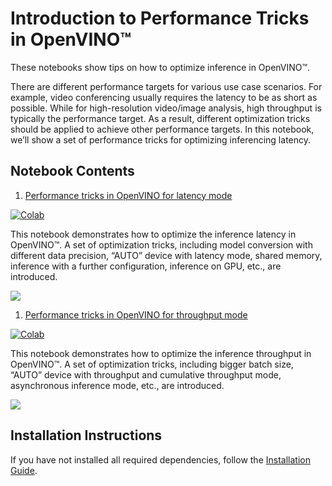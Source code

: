 # Introduction to Performance Tricks in OpenVINO™

These notebooks show tips on how to optimize inference in OpenVINO™.   

There are different performance targets for various use case scenarios. For example, video conferencing usually requires the latency to be as short as possible. While for high-resolution video/image analysis, high throughput is typically the performance target. As a result, different optimization tricks should be applied to achieve other performance targets.
In this notebook, we’ll show a set of performance tricks for optimizing inferencing latency. 

## Notebook Contents

1. [Performance tricks in OpenVINO for latency mode](latency-tricks.ipynb)

[![Colab](https://colab.research.google.com/assets/colab-badge.svg)](https://colab.research.google.com/github/openvinotoolkit/openvino_notebooks/blob/latest/notebooks/performance-tricks/latency-tricks.ipynb)

This notebook demonstrates how to optimize the inference latency in OpenVINO™.  A set of optimization tricks, including model conversion with different data precision, “AUTO” device with latency mode, shared memory, inference with a further configuration, inference on GPU, etc., are introduced.

![](https://user-images.githubusercontent.com/4547501/229120774-01f4f972-424d-4280-8395-220dd432985a.png)

1. [Performance tricks in OpenVINO for throughput mode](throughput-tricks.ipynb)

[![Colab](https://colab.research.google.com/assets/colab-badge.svg)](https://colab.research.google.com/github/openvinotoolkit/openvino_notebooks/blob/latest/notebooks/performance-tricks/throughput-tricks.ipynb)

This notebook demonstrates how to optimize the inference throughput in OpenVINO™.  A set of optimization tricks, including bigger batch size, “AUTO” device with throughput and cumulative throughput mode, asynchronous inference mode, etc., are introduced.

![](https://github.com/openvinotoolkit/openvino_notebooks/assets/4547501/ac17148c-bee9-43aa-87fc-ead61ac75f1d)

## Installation Instructions

If you have not installed all required dependencies, follow the [Installation Guide](../../README.md).

